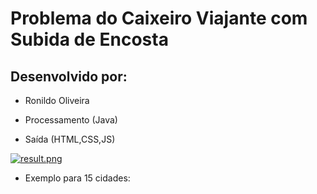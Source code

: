 # Problema do Caixeiro Viajante com Subida de Encosta

## Desenvolvido por:
 - Ronildo Oliveira
 
 - Processamento (Java)
 - Saída (HTML,CSS,JS)
 
 [![result.png](https://s21.postimg.org/oxergazo7/result.png)](https://postimg.org/image/6ulop33tf/)
 - Exemplo para 15 cidades: 
